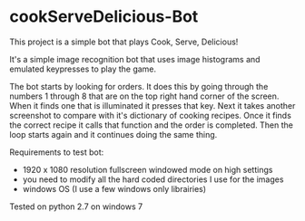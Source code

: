 cookServeDelicious-Bot
======================

This project is a simple bot that plays Cook, Serve, Delicious! 

It's a simple image recognition bot that uses image histograms and emulated keypresses to play the game.

The bot starts by looking for orders. It does this by going through the numbers 1 through 8 that are on the top right hand
corner of the screen. When it finds one that is illuminated it presses that key. Next it takes another screenshot
to compare with it's dictionary of cooking recipes. Once it finds the correct recipe it calls that function and the order
is completed. Then the loop starts again and it continues doing the same thing.


Requirements to test bot:

- 1920 x 1080 resolution fullscreen windowed mode on high settings
- you need to modify all the hard coded directories I use for the images
- windows OS (I use a few windows only librairies)




Tested on python 2.7 on windows 7
